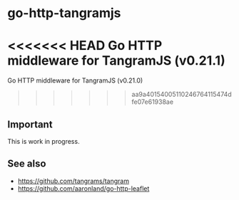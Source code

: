 # go-http-tangramjs

<<<<<<< HEAD
Go HTTP middleware for TangramJS (v0.21.1)
=======
Go HTTP middleware for TangramJS (v0.21.0)
>>>>>>> aa9a40154005110246764115474dfe07e61938ae

## Important

This is work in progress.

## See also

* https://github.com/tangrams/tangram
* https://github.com/aaronland/go-http-leaflet